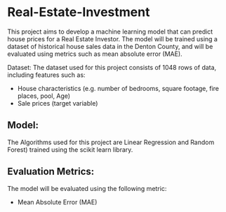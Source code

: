 # Real-Estate-Investment

This project aims to develop a machine learning model that can predict house prices for a Real Estate Investor. The model will be trained using a dataset of historical house sales data in the Denton County, and will be evaluated using metrics such as mean absolute error (MAE).

Dataset:
The dataset used for this project consists of 1048 rows of data, including features such as:

- House characteristics (e.g. number of bedrooms, square footage, fire places, pool, Age)
- Sale prices (target variable)

## Model:
The Algorithms used for this project are Linear Regression and Random Forest) trained using the scikit learn library.

## Evaluation Metrics:
The model will be evaluated using the following metric:

- Mean Absolute Error (MAE)

